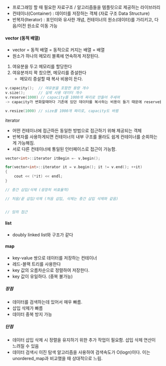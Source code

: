 - 프로그래밍 할 때 필요한 자료구조 / 알고리즘들을 템플릿으로 제공하는 라이브러리
- 컨테이너(Container) : 데이터를 저장하는 객체 (자료 구조 Data Structure)
- 반복자(Iterator) : 포인터와 유사한 개념, 컨테이너의 원소(데이터)를 가리키고, 다음/이전 원소로 이동 가능
#### vector (동적 배열)
- vector = 동적 배열 = 동적으로 커지는 배열 = 배열
- 원소가 하나의 메모리 블록에 연속하게 저장된다.
1) 여유분을 두고 메모리를 할당한다
2) 여유분까지 꽉 찼으면, 메모리를 증설한다
	- 메모리 증설할 때 복사 비용이 든다.

```c++
v.capacity();  // 여유분을 포함한 용량 개수
v.size();      // 실제 사용 데이터 개수
v.reserve(1000) // capacity를 1000개 짜리로 만들어 주세여
-> capacity가 변화할때마다 기존에 있던 데이터를 복사하는 비용이 들기 때문에 reserve를 통해 원하는 capacity를 잡아주게되면 복사 비용이 생략되기 때문에 더 효율적임.

v.resize(1000) // size를 1000개 짜리로, capacity도 바뀜
```

iterator
- 어떤 컨테이너에 접근하든 동일한 방법으로 접근하기 위해 제공되는 객체
- 반복자를 사용하게되면 컨테이너의 내부 구조를 몰라도 쉽게 컨테이너를 순회하는게 가능해짐.
- 서로 다른 컨테이너에 통일된 인터페이스로 접근이 가능함.
```c++
vector<int>::iterator itBegin =- v,begin();

for(vector<int>::iterator it = v.begin(); it != v.end(); ++it)
{
	cout << (*it) << endl;
}
```

```c++
// 중간 삽입/삭제 (굉장히 비효율적)

// 처음/끝 삽입/삭제 (처음 삽입, 삭제는 중간 삽입 삭제와 같음)


// 임의 접근
```
#### list
- doubly linked list와 구조가 같다
#### map
- key-value 쌍으로 데이터를 저장하는 컨테이너
- 레드-블랙 트리를 사용한다
- key 값의 오름차순으로 정렬하여 저장한다.
- key 값이 유일하다. (중복 불가능)
##### 장점
- 데이터를 검색하는데 있어서 매우 빠름.
- 삽입 삭제가 빠름
- 데이터 중복 방지 가능
##### 단점
- 데이터 삽입 삭제 시 정렬을 유지하기 위한 추가 작업이 필요함. 삽입 삭제 연산이 느려질 수 있음
- 데이터 검색시 이진 탐색 알고리즘을 사용하여 검색속도가 O(logn)이다. 이는 unordered_map과 비교했을 때 상대적으로 느림.